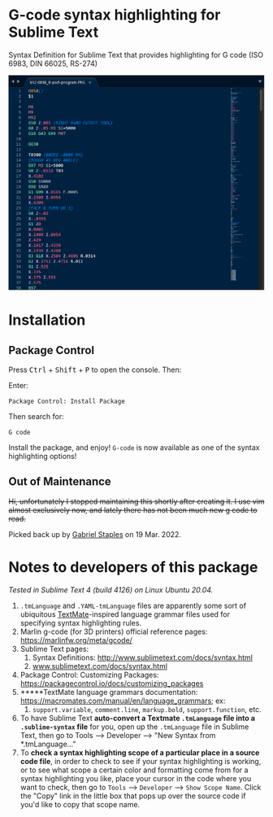 # G-code syntax highlighting for Sublime Text
Syntax Definition for Sublime Text that provides highlighting for G code (ISO 6983, DIN 66025, RS-274)

[![Screenshot](docs/screenshot.png)](docs/screenshot.png)


# Installation


## Package Control

Press <kbd>Ctrl</kbd> + <kbd>Shift</kbd> + <kbd>P</kbd> to open the console. Then:

Enter:
``` 
Package Control: Install Package
```

Then search for:
``` 
G code
```

Install the package, and enjoy! `G-code` is now available as one of the syntax highlighting options!


## Out of Maintenance 

<s>Hi, unfortunately I stopped maintaining this shortly after creating it. I use vim almost exclusively now, and lately there has not been much new g code to read.</s>

Picked back up by [Gabriel Staples](https://github.com/ElectricRCAircraftGuy) on 19 Mar. 2022.


# Notes to developers of this package

_Tested in Sublime Text 4 (build 4126) on Linux Ubuntu 20.04._


1. `.tmLanguage` and `.YAML-tmLanguage` files are apparently some sort of ubiquitous [TextMate](https://en.wikipedia.org/wiki/TextMate)-inspired language grammar files used for specifying syntax highlighting rules. 
1. Marlin g-code (for 3D printers) official reference pages: https://marlinfw.org/meta/gcode/
1. Sublime Text pages:
    1. Syntax Definitions: http://www.sublimetext.com/docs/syntax.html
    1. www.sublimetext.com/docs/syntax.html
1. Package Control: Customizing Packages: https://packagecontrol.io/docs/customizing_packages
1. \*\*\*\*\*TextMate language grammars documentation: https://macromates.com/manual/en/language_grammars; ex:
    1. `support.variable`, `comment.line`, `markup.bold`, `support.function`, etc.
1. To have Sublime Text **auto-convert a Textmate `.tmLanguage` file into a `.sublime-syntax` file** for you, open up the `.tmLanguage` file in Sublime Text, then go to Tools --> Developer --> "New Syntax from \*.tmLanguage..."
1. To **check a syntax highlighting scope of a particular place in a source code file**, in order to check to see if your syntax highlighting is working, or to see what scope a certain color and formatting come from for a syntax highlighting you like, place your cursor in the code where you want to check, then go to `Tools` --> `Developer` --> `Show Scope Name`. Click the "Copy" link in the little box that pops up over the source code if you'd like to copy that scope name.
